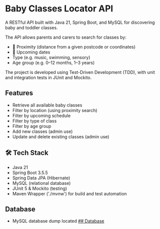 # Baby Classes Locator API

A RESTful API built with Java 21, Spring Boot, and MySQL for discovering baby and toddler classes.

The API allows parents and carers to search for classes by:
- 📍 Proximity (distance from a given postcode or coordinates)  
- 📅 Upcoming dates
- Type (e.g. music, swimming, sensory)  
- Age group (e.g. 0–12 months, 1–3 years)  

The project is developed using Test-Driven Development (TDD), with unit and integration tests in JUnit and Mockito.


## Features
- Retrieve all available baby classes  
- Filter by location (using proximity search)  
- Filter by upcoming schedule  
- Filter by type of class
- Filter by age group 
- Add new classes (admin use)  
- Update and delete existing classes  (admin use)



## 🛠️ Tech Stack
- Java 21
- Spring Boot 3.5.5
- Spring Data JPA (Hibernate)
- MySQL (relational database)
- JUnit 5 & Mockito (testing)
- Maven Wrapper ('./mvnw') for build and test automation

## Database 
- MySQL database dump located [## Database](https://github.com/ChinwenduOgboh/baby-classes/blob/cde2adaa3a9722542fea594705a4d8cf90589555/Baby%20Classes%20Kent/babyclassesdump.sql)

